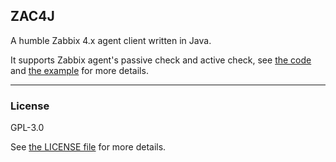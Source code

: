 ## ZAC4J

A humble Zabbix 4.x agent client written in Java.

It supports Zabbix agent's passive check and active check, see [the code](./src/main/java/me/zac4j) and [the example](./example) for more details.


---------------

### License

GPL-3.0

See [the LICENSE file](./LICENSE) for more details.
